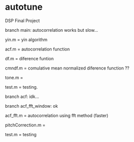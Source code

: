 # autotune
DSP Final Project

branch main:
autocorrelation works but slow...

yin.m = yin algorithm

acf.m = autocorrelation function

df.m  = diference funtion

cmndf.m  = comulative mean normalized diference function ??

tone.m =

test.m = testing.


branch acf:
idk...

branch acf_fft_window: ok 

acf_fft.m = autocorrelation using fft method (faster)

pitchCorrection.m = 

test.m = testing
